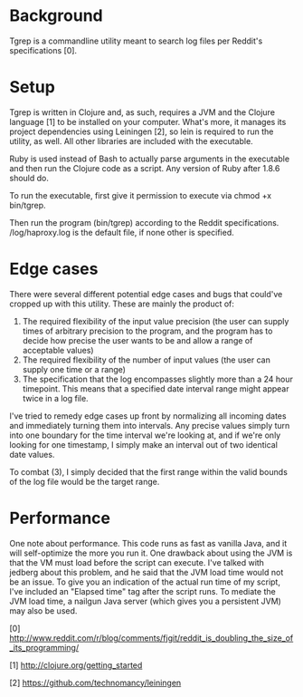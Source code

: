 Background
==========

Tgrep is a commandline utility meant to search log files per Reddit's specifications [0].

Setup
=====

Tgrep is written in Clojure and, as such, requires a JVM and the Clojure language [1] to be installed on your computer. What's more, it manages its project dependencies using Leiningen [2], so lein is required to run the utility, as well. All other libraries are included with the executable.

Ruby is used instead of Bash to actually parse arguments in the executable and then run the Clojure code as a script. Any version of Ruby after 1.8.6 should do.

To run the executable, first give it permission to execute via chmod +x bin/tgrep.

Then run the program (bin/tgrep) according to the Reddit specifications. /log/haproxy.log is the default file, if none other is specified.

Edge cases
==========

There were several different potential edge cases and bugs that could've cropped up with this utility. These are mainly the product of:

1. The required flexibility of the input value precision (the user can
   supply times of arbitrary precision to the program, and the
   program has to decide how precise the user wants to be
   and allow a range of acceptable values)
2. The required flexibility of the number of input values (the user
   can supply one time or a range)
3. The specification that the log encompasses slightly more than
   a 24 hour timepoint. This means that a specified date interval range
   might appear twice in a log file.

I've tried to remedy edge cases up front by normalizing all incoming dates
and immediately turning them into intervals. Any precise values simply turn into one boundary for the time interval we're looking at, and if we're only looking for one timestamp, I simply make an interval out of two identical date values.

To combat (3), I simply decided that the first range within the valid bounds of the log file would be the target range.

Performance
===========

One note about performance. This code runs as fast as vanilla Java, and it will self-optimize the more you run it. One drawback about using the JVM is that the VM must load before the script can execute. I've talked with jedberg about this problem, and he said that the JVM load time would not be an issue. To give you an indication of the actual run time of my script, I've included an "Elapsed time" tag after the script runs. To mediate the JVM load time, a nailgun Java server (which gives you a persistent JVM) may also be used.

[0] http://www.reddit.com/r/blog/comments/fjgit/reddit_is_doubling_the_size_of_its_programming/

[1] http://clojure.org/getting_started

[2] https://github.com/technomancy/leiningen
